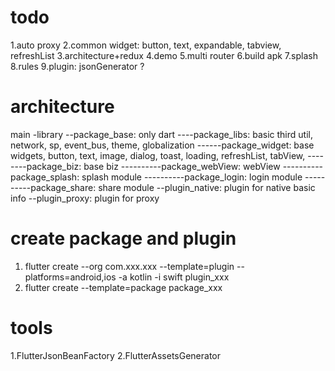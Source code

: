 # todo

1.auto proxy
2.common widget: button, text, expandable, tabview, refreshList
3.architecture+redux
4.demo
5.multi router
6.build apk
7.splash
8.rules
9.plugin: jsonGenerator ?

# architecture

main
-library
--package_base: only dart
----package_libs: basic third util, network, sp, event_bus, theme, globalization
------package_widget: base widgets, button, text, image, dialog, toast, loading, refreshList, tabView,
--------package_biz: base biz
----------package_webView: webView
----------package_splash: splash module
----------package_login: login module
----------package_share: share module
--plugin_native: plugin for native basic info
--plugin_proxy: plugin for proxy

# create package and plugin

1. flutter create --org com.xxx.xxx --template=plugin --platforms=android,ios -a kotlin -i swift plugin_xxx
2. flutter create --template=package package_xxx

# tools

1.FlutterJsonBeanFactory
2.FlutterAssetsGenerator